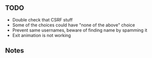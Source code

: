 ## TODO

- Double check that CSRF stuff
- Some of the choices could have "none of the above" choice
- Prevent same usernames, beware of finding name by spamming it
- Exit animation is not working

## Notes
